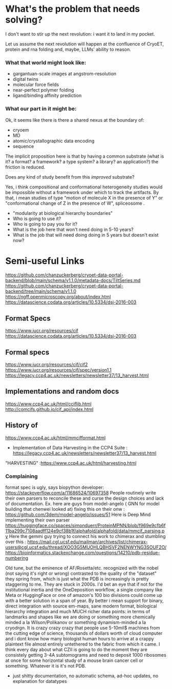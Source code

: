 # What's the problem that needs solving?

I don't want to stir up the next revolution: i want it to land in my
pocket.

Let us assume the next revolution will happen at the confluence of CryoET,
protein and rna folding and, maybe, LLMs' ability to reason.

### What that world might look like:

- gargantuan-scale images at angstrom-resolution
- digital twins
- molecular force fields
- near-perfect polymer folding
- ligand/binding affinity prediction

### What our part in it might be:

Ok, it seems like there is there a shared nexus at the boundary of:

- cryoem
- MD
- atomic/crystallographic data encoding
- sequence

The implicit proposition here is that by having a common substrate (what is it?
a format? a framework? a type system? a library? an application?) the friction
is reduced. 

Does any kind of study benefit from this *improved* substrate? 

Yes, i think compositional and conformational heterogeneity studies would be impossible without a framework under which to track the artifacts. By that, i mean studies of type "motion of molecule X in the presence of Y" or "conformational change of Z in the presence of W", spliceosome .



- "modularity at biological hierarchy boundaries"
- Who is going to use it?
- Who is going to pay you for it?
- What is the job here that won't need doing in 5-10 years?
- What is the job that will need doing doing in 5 years but doesn't exist now?










# Semi-useful Links

https://github.com/chanzuckerberg/cryoet-data-portal-backend/blob/main/schema/v1.1.0/metadata-docs/TiltSeries.md
https://github.com/chanzuckerberg/cryoet-data-portal-backend/tree/main/schema/v1.1.0
https://ngff.openmicroscopy.org/about/index.html
https://datascience.codata.org/articles/10.5334/dsj-2016-003

## Format Specs
https://www.iucr.org/resources/cif
https://datascience.codata.org/articles/10.5334/dsj-2016-003



## Formal specs
https://www.iucr.org/resources/cif/cif2
https://www.iucr.org/resources/cif/spec/version1.1
https://legacy.ccp4.ac.uk/newsletters/newsletter37/13_harvest.html



## Implementations and random docs
https://www.ccp4.ac.uk/html/cciflib.html
http://comcifs.github.io/cif_api/index.html


## History of
https://www.ccp4.ac.uk/html/mmcifformat.html

- Implementation of Data Harvesting in the CCP4 Suite : https://legacy.ccp4.ac.uk/newsletters/newsletter37/13_harvest.html

"HARVESTING" :https://www.ccp4.ac.uk/html/harvesting.html


### Complaining

format spec is ugly, says biopython developer: https://stackoverflow.com/a/11686524/10697358
People routinely write their own parsers to reconcile these and curse the design choices and lack of documentation.
Ex. here are guys from model-angelo ( GNN for model building that chenwei looked at) fixing this on their onw : https://github.com/3dem/model-angelo/issues/51
Here is Deep Mind implementing their own parser https://huggingface.co/spaces/simonduerr/ProteinMPNN/blob/f969e9cfb6f11ba299c7108aadff124e9cf38b1f/alphafold/alphafold/data/mmcif_parsing.py
Here the  gemmi guy trying to connect his work to chimerax and stumbling over this : https://mail.cgl.ucsf.edu/mailman/archives/list/chimerax-users@cgl.ucsf.edu/thread/XOO3G5MUOHLQBHSVF2NENWYNG3SOUF2O/
https://bioinformatics.stackexchange.com/questions/14210/pdb-residue-numbering

Old tune, but the eminence of AF/Rosetta/etc. recognized with the nobel (not saying it's right or wrong) contrasted to the quality of the "dataset" they spring from, which is just what the PDB is increasingly is pretty staggering to me. They are stuck in 2000s. I'd bet an eye that if not for the institutional inertia and the OneDeposition workflow, a single company like Meta or HuggingFace or one of amazon's 100 bio divisions could come up with a better solution in a span of year. By better i mean support for binary, direct integration with source em-maps, sane modern format, biological hierarchy integration and much MUCH richer data points: in terms of landmarks and shapes like we are doing or something more chemically minded a la Wilson/Polikanov or something dynamism-minded a la cryodrgn. It is crazy crazy crazy that people use 5-10mil$ machines from the cutting edge of science, thousands of dollars worth of cloud computer and i dont know how many biologist human hours to arrive at a crappy plaintext file almost entirely untethered to the fabric from which it came.
I think every day about what CZII is going to do the moment they are consistely getting 3-4A subtomograms and need to deposit 1000 ribosomes at once for some horizontal study of a mouse brain cancer cell or something. Whatever it is it's not PDB.
- just shitty documentation, no automatic schema, ad-hoc updates, no explanation for datatypes